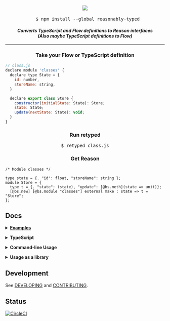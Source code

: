 <h1 align="center"><img src="https://github.com/rrdelaney/ReasonablyTyped/raw/master/docs/logo.png"></h1>

<pre align="center">
  $ npm install --global reasonably-typed
</pre>

<h4 align="center">
  <i>Converts TypeScript and Flow definitions to Reason interfaces</i>
  <br>
  <i>(Also maybe TypeScript definitions to Flow)</i>
</h4>

<hr>

<h3 align="center">Take your Flow or TypeScript definition</h3>

```js
// class.js
declare module 'classes' {
  declare type State = {
    id: number,
    storeName: string,
  }

  declare export class Store {
    constructor(initialState: State): Store;
    state: State;
    update(nextState: State): void;
  }
}
```

<h3 align="center">Run retyped</h3>

<pre align="center">
$ retyped class.js
</pre>

<h3 align="center">Get Reason</h3>

```reason
/* Module classes */

type state = {. "id": float, "storeName": string };
module Store = {
  type t = {. "state": (state), "update": [@bs.meth](state => unit)};
  [@bs.new] [@bs.module "classes"] external make : state => t = "Store";
};
```

## Docs

<p><details>
<summary><b><a href="https://rrdelaney.github.io/ReasonablyTyped">Examples</a></b></summary>
</details></p>

<p><details>
<summary><b>TypeScript</b></summary>

TypeScript has a similar workflow. Compile your TypeScript file with:

```
$ retyped my-definition.d.ts
```

</details></p>

<p><details>
<summary><b>Command-line Usage</b></summary>

```
Usage:
  $ retyped ...files

Examples:
  $ retyped file1.js file2.js file3.d.ts                                           [boolean]
```

</details></p>

<p><details>
<summary><b>Usage as a library</b></summary>
ReasonablyTyped also exports a library for use! See the example below:

```js
// lib-usage.js
import * as ReasonablyTyped from 'reasonably-typed'

const libSrc = fs.readFileSync('lib.js').toString()
const bsInterface = ReasonablyTyped.compile(libSrc)
```

**`format (code: string) => string`**

Formats a block of code using `refmt`

**`compile (code: string, filename?: string) => string`**

Compiles a libdef, formats the result, and handles errors cleanly

</details></p>

## Development

See [DEVELOPING](DEVELOPING.md) and [CONTRIBUTING](CONTRIBUTING.md).

## Status

[![CircleCI](https://circleci.com/gh/rrdelaney/ReasonablyTyped.svg?style=svg)](https://circleci.com/gh/rrdelaney/ReasonablyTyped)
